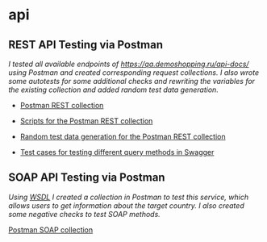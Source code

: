 # api
## **REST API Testing via Postman** ##

_I tested all available endpoints of https://qa.demoshopping.ru/api-docs/ using Postman and created corresponding request collections. 
I also wrote some autotests for some additional checks and rewriting the variables for the existing collection and added random test data generation._

- [Postman REST collection](https://www.postman.com/descent-module-geologist-7640643/workspace/study/collection/41782591-3015432c-3798-453d-a058-3cef83612c96?action=share&creator=41782591&active-environment=41782591-e7abac6f-7c12-472e-839d-6824230e6bc91)

- [Scripts for the Postman REST collection](https://github.com/natlaxmat/api/blob/main/Autotests.txt)

- [Random test data generation for the Postman REST collection](https://www.postman.com/descent-module-geologist-7640643/workspace/study/collection/41782591-3015432c-3798-453d-a058-3cef83612c96?action=share&creator=41782591&active-environment=41782591-e7abac6f-7c12-472e-839d-6824230e6bc9)

- [Test cases for testing different query methods in Swagger](https://github.com/natlaxmat/api/blob/main/G10-API_Test_Cases.pdf)
  
## **SOAP API Testing via Postman** ##

_Using [WSDL](http://webservices.oorsprong.org/websamples.countryinfo/CountryInfoService.wso?WSDL) I created a collection in Postman to test this service, which allows users to get information about the target country. I also created some negative checks to test SOAP methods._

[Postman SOAP collection](https://www.postman.com/descent-module-geologist-7640643/workspace/study/collection/41782591-30012ee2-c6d4-477e-a0f3-4e414d1d5896?action=share&creator=41782591&active-environment=41782591-e7abac6f-7c12-472e-839d-6824230e6bc9)
